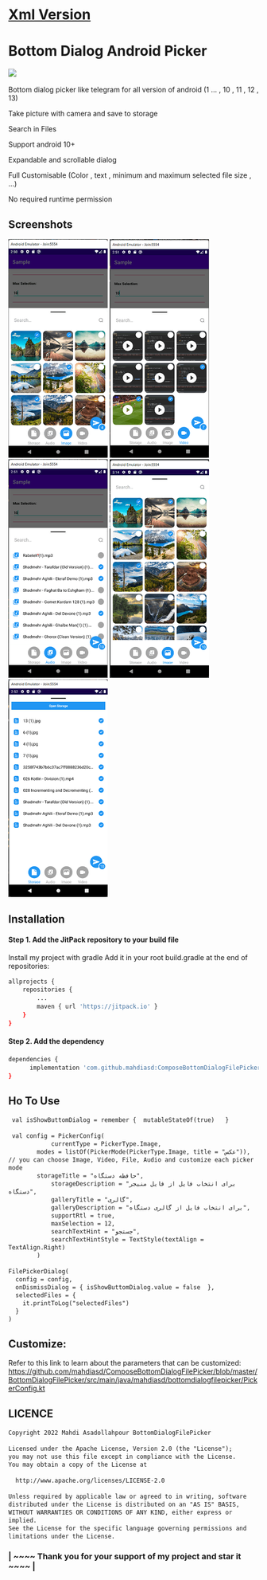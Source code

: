# [Xml Version](https://github.com/mahdiasd/DialogFilePicker)

# Bottom Dialog Android Picker

[![](https://jitpack.io/v/mahdiasd/BottomDialogFilePicker.svg)](https://jitpack.io/#mahdiasd/BottomDialogFilePicker)

Bottom dialog picker like telegram for all version of android (1 ... , 10 , 11 , 12 , 13)

Take picture with camera and save to storage

Search in Files

Support android 10+

Expandable and scrollable dialog

Full Customisable (Color , text , minimum and maximum selected file size , ...)

No required runtime permission


## Screenshots

![demo](https://raw.githubusercontent.com/mahdiasd/BottomDialogFilePicker/master/screenshot/1.png)
![demo](https://raw.githubusercontent.com/mahdiasd/BottomDialogFilePicker/master/screenshot/2.png)
![demo](https://raw.githubusercontent.com/mahdiasd/BottomDialogFilePicker/master/screenshot/3.png)
![demo](https://raw.githubusercontent.com/mahdiasd/BottomDialogFilePicker/master/screenshot/4.png)
![demo](https://raw.githubusercontent.com/mahdiasd/BottomDialogFilePicker/master/screenshot/5.png)

## Installation

#### Step 1. Add the JitPack repository to your build file

Install my project with gradle
Add it in your root build.gradle at the end of repositories:


```bash
allprojects {
	repositories {
		...
		maven { url 'https://jitpack.io' }
	}
}
```
#### Step 2. Add the dependency

```bash
dependencies {
      implementation 'com.github.mahdiasd:ComposeBottomDialogFilePicker:1.0.1'
}
```
## Ho To Use

```
 val isShowButtomDialog = remember {  mutableStateOf(true)   }

 val config = PickerConfig(
            currentType = PickerType.Image,
	    modes = listOf(PickerMode(PickerType.Image, title = "عکس")), // you can choose Image, Video, File, Audio and customize each picker mode
	    storageTitle = "حافظه دستگاه",
            storageDescription = "برای انتخاب فایل از فایل منیجر دستگاه",
            galleryTitle = "گالری",
            galleryDescription = "برای انتخاب فایل از گالری دستگاه",
            supportRtl = true,
            maxSelection = 12,
            searchTextHint = "جستجو",
            searchTextHintStyle = TextStyle(textAlign = TextAlign.Right)
        )

FilePickerDialog(
  config = config,
  onDismissDialog = { isShowButtomDialog.value = false  },
  selectedFiles = {
  	it.printToLog("selectedFiles")
  }
)
```

## Customize:
Refer to this link to learn about the parameters that can be customized:
https://github.com/mahdiasd/ComposeBottomDialogFilePicker/blob/master/BottomDialogFilePicker/src/main/java/mahdiasd/bottomdialogfilepicker/PickerConfig.kt

## LICENCE
```
Copyright 2022 Mahdi Asadollahpour BottomDialogFilePicker

Licensed under the Apache License, Version 2.0 (the "License");
you may not use this file except in compliance with the License.
You may obtain a copy of the License at

  http://www.apache.org/licenses/LICENSE-2.0

Unless required by applicable law or agreed to in writing, software
distributed under the License is distributed on an "AS IS" BASIS,
WITHOUT WARRANTIES OR CONDITIONS OF ANY KIND, either express or implied.
See the License for the specific language governing permissions and
limitations under the License.

```

### | ~~~~ Thank you for your support of my project and star it ~~~~ |
